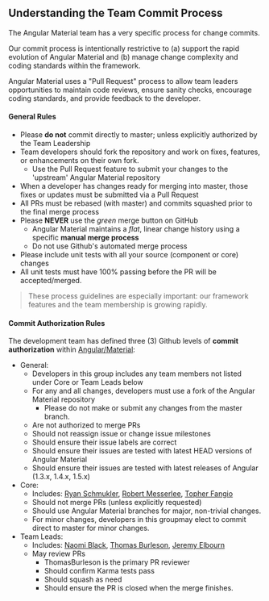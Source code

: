 ## Understanding the Team Commit Process

The Angular Material team has a very specific process for change commits.

Our commit process is intentionally restrictive to (a) support the rapid evolution of Angular Material and (b) manage change complexity and coding standards within the framework. 

Angular Material uses a "Pull Request" process to allow team leaders opportunities to maintain code reviews, ensure sanity checks, encourage coding standards, and provide feedback to the developer. 

#### General Rules

* Please **do not** commit directly to master; unless explicitly authorized by the Team Leadership
* Team developers should fork the repository and work on fixes, features, or enhancements on their own fork.
  * Use the Pull Request feature to submit your changes to the 'upstream' Angular Material repository
* When a developer has changes ready for merging into master, those fixes or updates must be submitted via a Pull Request
* All PRs must be rebased (with master) and commits squashed prior to the final merge process
* Please **NEVER** use the *green* merge button on GitHub
  * Angular Material maintains a *flat*, linear change history using a specific **manual merge process**
  * Do not use Github's automated merge process
* Please include unit tests with all your source (component or core) changes
* All unit tests must have 100% passing before the PR will be accepted/merged.

> These process guidelines are especially important: our framework features and the team membership is growing rapidly.

#### Commit Authorization Rules

The development team has defined three (3) Github levels of **commit authorization** within [Angular/Material](https://github.com/angular/material/):

* General: 
  * Developers in this group includes any team members not listed under Core or Team Leads below
  * For any and all changes, developers must use a fork of the Angular Material repository 
    * Please do not make or submit any changes from the master branch. 
  * Are not authorized to merge PRs
  * Should not reassign issue or change issue milestones
  * Should ensure their issue labels are correct
  * Should ensure their issues are tested with latest HEAD versions of Angular Material
  * Should ensure their issues are tested with latest releases of Angular (1.3.x, 1.4.x, 1.5.x)
* Core: 
  * Includes: [Ryan Schmukler](@rschmukler), [Robert Messerlee](@robertmesserle), [Topher Fangio](@topherfangio)
  * Should not merge PRs (unless explicitly requested)
  * Should use Angular Material branches for major, non-trivial changes. 
  * For minor changes, developers in this groupmay elect to commit direct to master for minor changes.
* Team Leads:
  * Includes: [Naomi Black](@naomiblack), [Thomas Burleson](@thomasburleson), [Jeremy Elbourn](@jelbourn)
  * May review PRs
    * ThomasBurleson is the primary PR reviewer 
    * Should confirm Karma tests pass
    * Should squash as need
    * Should ensure the PR is closed when the merge finishes.
